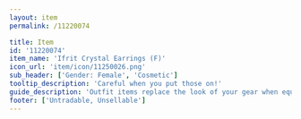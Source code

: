 ```yaml
---
layout: item
permalink: /11220074

title: Item
id: '11220074'
item_name: 'Ifrit Crystal Earrings (F)'
icon_url: 'item/icon/11250026.png'
sub_header: ['Gender: Female', 'Cosmetic']
tooltip_description: 'Careful when you put those on!'
guide_description: 'Outfit items replace the look of your gear when equipped.'
footer: ['Untradable, Unsellable']
---
```

